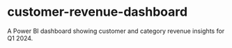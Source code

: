 # customer-revenue-dashboard
A Power BI dashboard showing customer and category revenue insights for Q1 2024.
